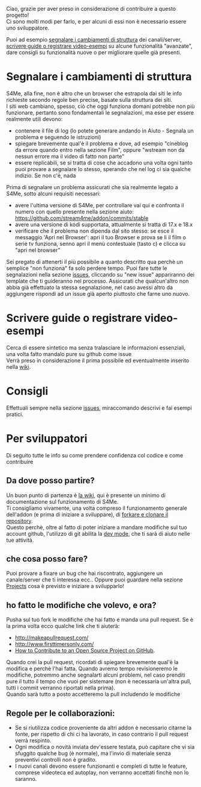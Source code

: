 Ciao, grazie per aver preso in considerazione di contribuire a questo progetto!<br>
Ci sono molti modi per farlo, e per alcuni di essi non è necessario essere uno sviluppatore.

Puoi ad esempio [segnalare i cambiamenti di struttura](#segnalare-i-cambiamenti-di-struttura) dei canali/server, [scrivere guide o registrare video-esempi](#scrivere-guide-o-registrare-video-esempi) su alcune funzionalità "avanzate", dare consigli su funzionalità nuove o per migliorare quelle già presenti. 

# Segnalare i cambiamenti di struttura
S4Me, alla fine, non è altro che un browser che estrapola dai siti le info richieste secondo regole ben precise, basate sulla struttura dei siti.<br>
I siti web cambiano, spesso, ciò che oggi funziona domani potrebbe non più funzionare, pertanto sono fondamentali le segnalazioni, ma esse per essere realmente utili devono:
- contenere il file di log (lo potete generare andando in Aiuto - Segnala un problema e seguendo le istruzioni)
- spiegare brevemente qual'è il problema e dove, ad esempio "cineblog da errore quando entro nella sezione Film", oppure "wstream non da nessun errore ma il video di fatto non parte"
- essere replicabili, se si tratta di cose che accadono una volta ogni tanto puoi provare a segnalare lo stesso, sperando che nel log ci sia qualche indizio. Se non c'è, nada

Prima di segnalare un problema assicurati che sia realmemte legato a S4Me, sotto alcuni requisiti necessari:
- avere l'ultima versione di S4Me, per controllare vai qui e confronta il numero con quello presente nella sezione aiuto: https://github.com/stream4me/addon/commits/stable
- avere una versione di kodi supportata, attualmente si tratta di 17.x e 18.x
- verificare che il problema non dipenda dal sito stesso: se esce il messaggio 'Apri nel Browser': apri il tuo Browser e prova se li il film o serie tv funziona, senno apri il menù contestuale (tasto c) e clicca su "apri nel browser"

Sei pregato di attenerti il più possibile a quanto descritto qua perchè un semplice "non funziona" fa solo perdere tempo.
Puoi fare tutte le segnalazioni nella sezione [issues](https://github.com/stream4me/addon/issues), cliccando su "new issue" appariranno dei template che ti guideranno nel processo.
Assicurati che qualcun'altro non abbia già effettuato la stessa segnalazione, nel caso avessi altro da aggiungere rispondi ad un issue già aperto piuttosto che farne uno nuovo.

# Scrivere guide o registrare video-esempi
Cerca di essere sintetico ma senza tralasciare le informazioni essenziali, una volta fatto mandalo pure su github come issue<br>
Verrà preso in considerazione il prima possibile ed eventualmente inserito nella [wiki](https://github.com/stream4me/addon/wiki).

# Consigli
Effettuali sempre nella sezione [issues](https://github.com/stream4me/addon/issues), miraccomando descrivi e fai esempi pratici.<br>

# Per sviluppatori

Di seguito tutte le info su come prendere confidenza col codice e come contribuire

## Da dove posso partire?
Un buon punto di partenza è [la wiki](https://github.com/stream4me/addon/wiki), qui è presente un minimo di documentazione sul funzionamento di S4Me.<br>
Ti consigliamo vivamente, una volta compreso il funzionamento generale dell'addon (e prima di iniziare a sviluppare), di [forkare e clonare il repository](https://help.github.com/en/github/getting-started-with-github/fork-a-repo).<br>
Questo perchè, oltre al fatto di poter iniziare a mandare modifiche sul tuo account github, l'utilizzo di git abilita la [dev mode](https://github.com/stream4me/addon/wiki/dev-mode), che ti sarà di aiuto nelle tue attività.

## che cosa posso fare?
Puoi provare a fixare un bug che hai riscontrato, aggiungere un canale/server che ti interessa ecc..
Oppure puoi guardare nella sezione [Projects](https://github.com/stream4me/addon/projects) cosa è previsto e iniziare a svilupparlo!

## ho fatto le modifiche che volevo, e ora?
Pusha sul tuo fork le modifiche che hai fatto e manda una pull request. Se è la prima volta ecco qualche link che ti aiuterà:
- http://makeapullrequest.com/
- http://www.firsttimersonly.com/
- [How to Contribute to an Open Source Project on GitHub](https://egghead.io/series/how-to-contribute-to-an-open-source-project-on-github).

Quando crei la pull request, ricordati di spiegare brevemente qual'è la modifica e perchè l'hai fatta.
Quando avremo tempo revisioneremo le modifiche, potremmo anche segnalarti alcuni problemi, nel caso prenditi pure il tutto il tempo che vuoi per sistemare (non è necessaria un'altra pull, tutti i commit verranno riportati nella prima).<br>
Quando sarà tutto a posto accetteremo la pull includendo le modifiche

## Regole per le collaborazioni:
- Se si riutilizza codice proveniente da altri addon è necessario citarne la fonte, per rispetto di chi ci ha lavorato, in caso contrario il pull request verrà respinto.
- Ogni modifica o novità inviata dev'essere testata, può capitare che vi sia sfuggito qualche bug (è normale), ma l'invio di materiale senza preventivi controlli non è gradito.
- I nuovi canali devono essere funzionanti e completi di tutte le feature, comprese videoteca ed autoplay, non verranno accettati finchè non lo saranno.
